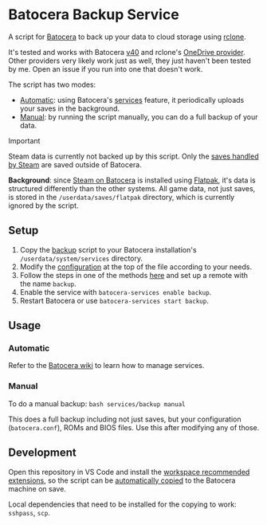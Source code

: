 # Batocera Backup Service

A script for [Batocera](https://batocera.org/) to back up your data to cloud storage using [rclone](https://rclone.org/).

It's tested and works with Batocera [v40](https://batocera.org/changelog) and rclone's [OneDrive provider](https://rclone.org/onedrive/). Other providers very likely work just as well, they just haven't been tested by me. Open an issue if you run into one that doesn't work.

The script has two modes:

* [Automatic](#automatic): using Batocera's [services](https://wiki.batocera.org/launch_a_script#services) feature, it periodically uploads your saves in the background.
* [Manual](#manual): by running the script manually, you can do a full backup of your data.

> [!IMPORTANT]  
> Steam data is currently not backed up by this script. Only the [saves handled by Steam](https://store.steampowered.com/account/remotestorage) are saved outside of Batocera.
>
> **Background**: since [Steam on Batocera](https://wiki.batocera.org/systems:steam) is installed using [Flatpak](https://wiki.batocera.org/systems:flatpak), it's data is structured differently than the other systems. All game data, not just saves, is stored in the `/userdata/saves/flatpak` directory, which is currently ignored by the script.

## Setup

1. Copy the [backup](/backup) script to your Batocera installation's `/userdata/system/services` directory.
2. Modify the [configuration](/backup#L3) at the top of the file according to your needs.
3. Follow the steps in one of the methods [here](https://rclone.org/remote_setup/) and set up a remote with the name `backup`.
4. Enable the service with `batocera-services enable backup`.
5. Restart Batocera or use `batocera-services start backup`.

## Usage

### Automatic

Refer to the [Batocera wiki](https://wiki.batocera.org/launch_a_script#services) to learn how to manage services.

### Manual

To do a manual backup: `bash services/backup manual`

This does a full backup including not just saves, but your configuration (`batocera.conf`), ROMs and BIOS files. Use this after modifying any of those.

## Development

Open this repository in VS Code and install the [workspace recommended extensions](https://code.visualstudio.com/docs/editor/extension-marketplace#_workspace-recommended-extensions), so the script can be [automatically copied](/.vscode/settings.json#L6) to the Batocera machine on save.

Local dependencies that need to be installed for the copying to work: `sshpass`, `scp`.
